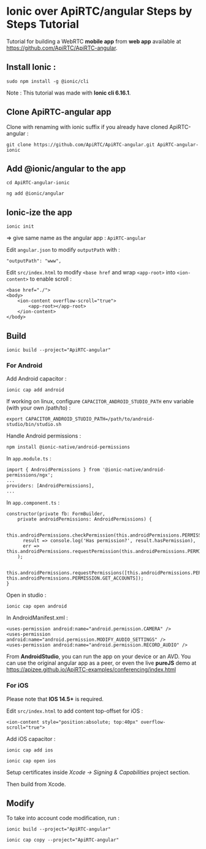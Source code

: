 # Ionic over ApiRTC/angular Steps by Steps Tutorial

Tutorial for building a WebRTC **mobile app** from **web app** available at https://github.com/ApiRTC/ApiRTC-angular.

## Install Ionic :

`sudo npm install -g @ionic/cli`

Note : This tutorial was made with **Ionic cli 6.16.1**.

## Clone ApiRTC-angular app

Clone with renaming with ionic suffix if you already have cloned ApiRTC-angular :

`git clone https://github.com/ApiRTC/ApiRTC-angular.git ApiRTC-angular-ionic`

## Add @ionic/angular to the app

`cd ApiRTC-angular-ionic`

`ng add @ionic/angular`

## Ionic-ize the app 

`ionic init`

 => give same name as the angular app : `ApiRTC-angular`

Edit `angular.json` to modify `outputPath` with :

	"outputPath": "www",
	
Edit `src/index.html` to modify `<base href` and wrap `<app-root>` into `<ion-content>` to enable scroll :

    <base href="./">
    <body>
        <ion-content overflow-scroll="true">
            <app-root></app-root>
        </ion-content>
    </body>


## Build

`ionic build --project="ApiRTC-angular"`

### For Android

Add Android capacitor :

`ionic cap add android`

If working on linux, configure `CAPACITOR_ANDROID_STUDIO_PATH` env variable (with your own /path/to) :

    export CAPACITOR_ANDROID_STUDIO_PATH=/path/to/android-studio/bin/studio.sh
    
Handle Android permissions :

`npm install @ionic-native/android-permissions`

In `app.module.ts` :

    import { AndroidPermissions } from '@ionic-native/android-permissions/ngx';
    ...
    providers: [AndroidPermissions],
    ...

In `app.component.ts` :

    constructor(private fb: FormBuilder,
        private androidPermissions: AndroidPermissions) {

        this.androidPermissions.checkPermission(this.androidPermissions.PERMISSION.CAMERA).then(
          result => console.log('Has permission?', result.hasPermission),
          err => this.androidPermissions.requestPermission(this.androidPermissions.PERMISSION.CAMERA)
        );

        this.androidPermissions.requestPermissions([this.androidPermissions.PERMISSION.CAMERA, this.androidPermissions.PERMISSION.GET_ACCOUNTS]);
    }

Open in studio :

`ionic cap open android`

In AndroidManifest.xml :

    <uses-permission android:name="android.permission.CAMERA" />
    <uses-permission android:name="android.permission.MODIFY_AUDIO_SETTINGS" />
    <uses-permission android:name="android.permission.RECORD_AUDIO" />

From **AndroidStudio**, you can run the app on your device or an AVD. You can use the original angular app as a peer, or even the live **pureJS** demo at https://apizee.github.io/ApiRTC-examples/conferencing/index.html

### For iOS

Please note that **IOS 14.5+** is required.

Edit `src/index.html` to add content top-offset for iOS :

`<ion-content style="position:absolute; top:40px" overflow-scroll="true">`

Add iOS capacitor :

`ionic cap add ios`

`ionic cap open ios`

Setup certificates inside *Xcode -> Signing & Capabilities* project section.

Then build from Xcode.

## Modify 

To take into account code modification, run :

`ionic build --project="ApiRTC-angular"`

`ionic cap copy --project="ApiRTC-angular"`
